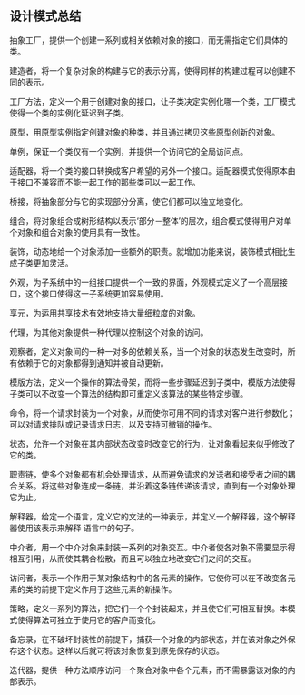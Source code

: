 ## 设计模式总结
抽象工厂，提供一个创建一系列或相关依赖对象的接口，而无需指定它们具体的类。

建造者，将一个复杂对象的构建与它的表示分离，使得同样的构建过程可以创建不同的表示。

工厂方法，定义一个用于创建对象的接口，让子类决定实例化哪一个类，工厂模式使得一个类的实例化延迟到子类。

原型，用原型实例指定创建对象的种类，并且通过拷贝这些原型创新的对象。

单例，保证一个类仅有一个实例，并提供一个访问它的全局访问点。

适配器，将一个类的接口转换成客户希望的另外一个接口。适配器模式使得原本由于接口不兼容而不能一起工作的那些类可以一起工作。

桥接，将抽象部分与它的实现部分分离，使它们都可以独立地变化。

组合，将对象组合成树形结构以表示‘部分－整体’的层次，组合模式使得用户对单个对象和组合对象的使用具有一致性。

装饰，动态地给一个对象添加一些额外的职责。就增加功能来说，装饰模式相比生成子类更加灵活。

外观，为子系统中的一组接口提供一个一致的界面，外观模式定义了一个高层接口，这个接口使得这一子系统更加容易使用。

享元，为运用共享技术有效地支持大量细粒度的对象。

代理，为其他对象提供一种代理以控制这个对象的访问。

观察者，定义对象间的一种一对多的依赖关系，当一个对象的状态发生改变时，所有依赖于它的对象都得到通知并被自动更新。

模版方法，定义一个操作的算法骨架，而将一些步骤延迟到子类中，模版方法使得子类可以不改变一个算法的结构即可重定义该算法的某些特定步骤。

命令，将一个请求封装为一个对象，从而使你可用不同的请求对客户进行参数化；可以对请求排队或记录请求日志，以及支持可撤销的操作。

状态，允许一个对象在其内部状态改变时改变它的行为，让对象看起来似乎修改了它的类。

职责链，使多个对象都有机会处理请求，从而避免请求的发送者和接受者之间的耦合关系。将这些对象连成一条链，并沿着这条链传递该请求，直到有一个对象处理它为止。

解释器，给定一个语言，定义它的文法的一种表示，并定义一个解释器，这个解释器使用该表示来解释 语言中的句子。

中介者，用一个中介对象来封装一系列的对象交互。中介者使各对象不需要显示得相互引用，从而使其耦合松散，而且可以独立地改变它们之间的交互。

访问者，表示一个作用于某对象结构中的各元素的操作。它使你可以在不改变各元素的类的前提下定义作用于这些元素的新操作。

策略，定义一系列的算法，把它们一个个封装起来，并且使它们可相互替换。本模式使得算法可独立于使用它的客户而变化。

备忘录，在不破坏封装性的前提下，捕获一个对象的内部状态，并在该对象之外保存这个状态。这样以后就可将该对象恢复到原先保存的状态。

迭代器，提供一种方法顺序访问一个聚合对象中各个元素，而不需暴露该对象的内部表示。
